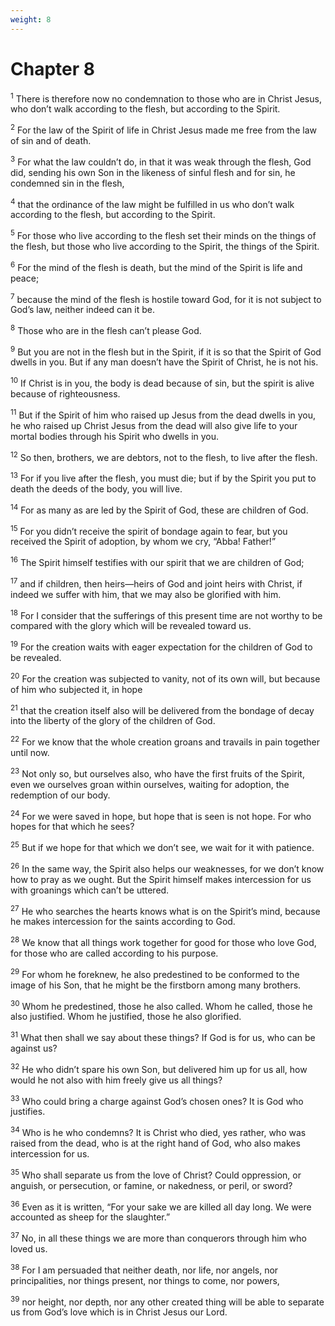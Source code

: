 ```yaml
---
weight: 8
---
```


# Chapter 8

<sup>1</sup> There is therefore now no condemnation to those who are in Christ Jesus, who don’t walk according to the flesh, but according to the Spirit. 

<sup>2</sup> For the law of the Spirit of life in Christ Jesus made me free from the law of sin and of death. 

<sup>3</sup> For what the law couldn’t do, in that it was weak through the flesh, God did, sending his own Son in the likeness of sinful flesh and for sin, he condemned sin in the flesh, 

<sup>4</sup> that the ordinance of the law might be fulfilled in us who don’t walk according to the flesh, but according to the Spirit. 

<sup>5</sup> For those who live according to the flesh set their minds on the things of the flesh, but those who live according to the Spirit, the things of the Spirit. 

<sup>6</sup> For the mind of the flesh is death, but the mind of the Spirit is life and peace; 

<sup>7</sup> because the mind of the flesh is hostile toward God, for it is not subject to God’s law, neither indeed can it be. 

<sup>8</sup> Those who are in the flesh can’t please God. 

<sup>9</sup> But you are not in the flesh but in the Spirit, if it is so that the Spirit of God dwells in you. But if any man doesn’t have the Spirit of Christ, he is not his. 

<sup>10</sup> If Christ is in you, the body is dead because of sin, but the spirit is alive because of righteousness. 

<sup>11</sup> But if the Spirit of him who raised up Jesus from the dead dwells in you, he who raised up Christ Jesus from the dead will also give life to your mortal bodies through his Spirit who dwells in you. 

<sup>12</sup> So then, brothers, we are debtors, not to the flesh, to live after the flesh. 

<sup>13</sup> For if you live after the flesh, you must die; but if by the Spirit you put to death the deeds of the body, you will live. 

<sup>14</sup> For as many as are led by the Spirit of God, these are children of God. 

<sup>15</sup> For you didn’t receive the spirit of bondage again to fear, but you received the Spirit of adoption, by whom we cry, “Abba! Father!” 

<sup>16</sup> The Spirit himself testifies with our spirit that we are children of God; 

<sup>17</sup> and if children, then heirs—heirs of God and joint heirs with Christ, if indeed we suffer with him, that we may also be glorified with him. 

<sup>18</sup> For I consider that the sufferings of this present time are not worthy to be compared with the glory which will be revealed toward us. 

<sup>19</sup> For the creation waits with eager expectation for the children of God to be revealed. 

<sup>20</sup> For the creation was subjected to vanity, not of its own will, but because of him who subjected it, in hope 

<sup>21</sup> that the creation itself also will be delivered from the bondage of decay into the liberty of the glory of the children of God. 

<sup>22</sup> For we know that the whole creation groans and travails in pain together until now. 

<sup>23</sup> Not only so, but ourselves also, who have the first fruits of the Spirit, even we ourselves groan within ourselves, waiting for adoption, the redemption of our body. 

<sup>24</sup> For we were saved in hope, but hope that is seen is not hope. For who hopes for that which he sees? 

<sup>25</sup> But if we hope for that which we don’t see, we wait for it with patience. 

<sup>26</sup> In the same way, the Spirit also helps our weaknesses, for we don’t know how to pray as we ought. But the Spirit himself makes intercession for us with groanings which can’t be uttered. 

<sup>27</sup> He who searches the hearts knows what is on the Spirit’s mind, because he makes intercession for the saints according to God. 

<sup>28</sup> We know that all things work together for good for those who love God, for those who are called according to his purpose. 

<sup>29</sup> For whom he foreknew, he also predestined to be conformed to the image of his Son, that he might be the firstborn among many brothers. 

<sup>30</sup> Whom he predestined, those he also called. Whom he called, those he also justified. Whom he justified, those he also glorified. 

<sup>31</sup> What then shall we say about these things? If God is for us, who can be against us? 

<sup>32</sup> He who didn’t spare his own Son, but delivered him up for us all, how would he not also with him freely give us all things? 

<sup>33</sup> Who could bring a charge against God’s chosen ones? It is God who justifies. 

<sup>34</sup> Who is he who condemns? It is Christ who died, yes rather, who was raised from the dead, who is at the right hand of God, who also makes intercession for us. 

<sup>35</sup> Who shall separate us from the love of Christ? Could oppression, or anguish, or persecution, or famine, or nakedness, or peril, or sword? 

<sup>36</sup> Even as it is written, “For your sake we are killed all day long. We were accounted as sheep for the slaughter.” 

<sup>37</sup> No, in all these things we are more than conquerors through him who loved us. 

<sup>38</sup> For I am persuaded that neither death, nor life, nor angels, nor principalities, nor things present, nor things to come, nor powers, 

<sup>39</sup> nor height, nor depth, nor any other created thing will be able to separate us from God’s love which is in Christ Jesus our Lord. 


